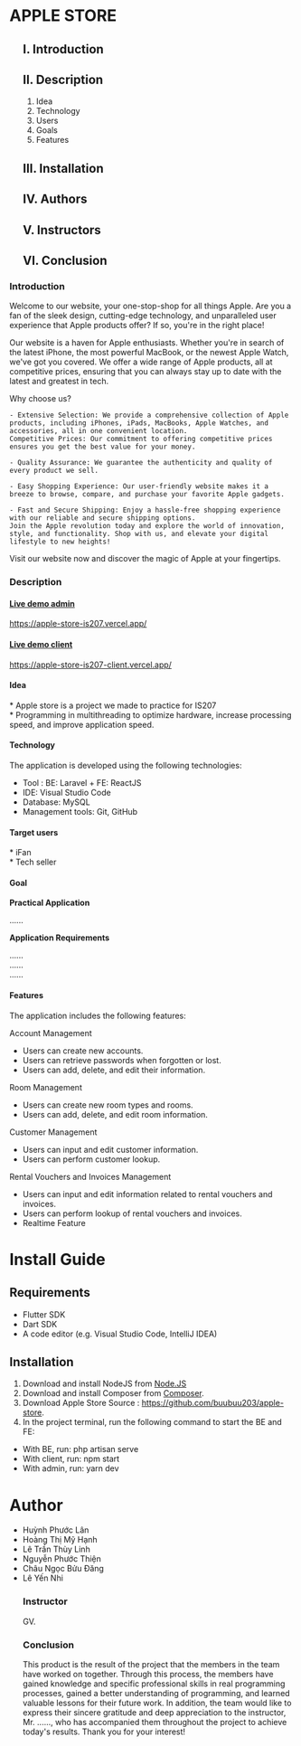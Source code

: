 # APPLE STORE

<div id="top"></div>
<!-- Table of Contents -->
<ul id="nav">

<a style="text-decoration: none;" href="#MoDau">
    <h2>I. Introduction</h2>
</a>

<a style="text-decoration: none;" href="#MoTa">
    <h2>II. Description</h2>
</a>

<ol id="sub_nav">
    <li><a style="text-decoration: none;" href="#yTuong">Idea</a></li>
    <li><a style="text-decoration: none;" href="#congNghe">Technology</a></li>
    <li><a style="text-decoration: none;" href="#doiTuongSuDung">Users</a></li>
    <li><a style="text-decoration: none;" href="#mucTieu">Goals</a></li>
    <li><a style="text-decoration: none;" href="#tinhNang">Features</a></li>
</ol>


<a style="text-decoration: none;" href="#caiDat">
    <h2>III. Installation</h2>
</a>


<a style="text-decoration: none;" href="#tacGia">
    <h2>IV. Authors</h2>
</a>



<a style="text-decoration: none;" href="#nguoiHuongDan">
    <h2>V. Instructors</h2>
</a>



<a style="text-decoration: none;" href="#tongKet">
    <h2>VI. Conclusion</h2>
</a>
</ul>
<!-- Introduction  -->
<div id="MoDau">
    <h3>Introduction</h3>
    <p id="description">
    Welcome to our website, your one-stop-shop for all things Apple. Are you a fan of the sleek design, cutting-edge technology, and unparalleled user experience that Apple products offer? If so, you're in the right place!

Our website is a haven for Apple enthusiasts. Whether you're in search of the latest iPhone, the most powerful MacBook, or the newest Apple Watch, we've got you covered. We offer a wide range of Apple products, all at competitive prices, ensuring that you can always stay up to date with the latest and greatest in tech.

Why choose us?

    - Extensive Selection: We provide a comprehensive collection of Apple products, including iPhones, iPads, MacBooks, Apple Watches, and accessories, all in one convenient location.
    Competitive Prices: Our commitment to offering competitive prices ensures you get the best value for your money.

    - Quality Assurance: We guarantee the authenticity and quality of every product we sell.

    - Easy Shopping Experience: Our user-friendly website makes it a breeze to browse, compare, and purchase your favorite Apple gadgets.

    - Fast and Secure Shipping: Enjoy a hassle-free shopping experience with our reliable and secure shipping options.
    Join the Apple revolution today and explore the world of innovation, style, and functionality. Shop with us, and elevate your digital lifestyle to new heights!

Visit our website now and discover the magic of Apple at your fingertips. 
</p>
</div>
<!-- Description  -->
<div id="MoTa">
    <h3>Description</h3>
  <a href="https://apple-store-is207.vercel.app/"> <h4>Live demo admin</h4>
  <a href="https://apple-store-is207.vercel.app/">https://apple-store-is207.vercel.app/</a>
<a href="https://apple-store-is207-client.vercel.app/"> <h4>Live demo client</h4>
  <a href="https://apple-store-is207-client.vercel.app/">https://apple-store-is207-client.vercel.app/</a>

</a>
<div id="yTuong">
    <h4>Idea</h4>
    <p>* Apple store is a project we made to practice for IS207
        <br>
        * Programming in multithreading to optimize hardware, increase processing speed, and improve application speed.
        <!-- Lập trình....  -->
      </p>
</div>

<div id="congNghe">
        <h4>Technology</h4>

<p>The application is developed using the following technologies:</p>

<ul>
    <li>Tool : BE: Laravel + FE: ReactJS</li>
    <li>IDE: Visual Studio Code</li>
    <li>Database: MySQL</li>
    <li>Management tools: Git, GitHub</li>
</ul>


  
</div>
<div id="doiTuongSuDung">
    <h4>Target users</h4>

   <p>* iFan <br>
    * Tech seller
    
</div>
<div id="mucTieu">
    <h4>Goal</h4>

   <strong>
    Practical Application
</strong>
<p>......</p>
<strong>Application Requirements</strong>

<p>
    ......
     <br>
    ......
     <br>
    ......
</p>
  
</div>
<div id="tinhNang">
    <h4>Features</h4>

The application includes the following features:
    
Account Management
* Users can create new accounts.
* Users can retrieve passwords when forgotten or lost.
* Users can add, delete, and edit their information.
    
Room Management  
* Users can create new room types and rooms.
* Users can add, delete, and edit room information.
    
Customer Management 
* Users can input and edit customer information.
* Users can perform customer lookup.
    
Rental Vouchers and Invoices Management 
* Users can input and edit information related to rental vouchers and invoices.
* Users can perform lookup of rental vouchers and invoices.
* Realtime Feature
</div>
</div>
<div id="caiDat">
  
# Install Guide
## Requirements

* Flutter SDK
* Dart SDK
* A code editor (e.g. Visual Studio Code, IntelliJ IDEA)

## Installation

1. Download and install NodeJS from [Node.JS](https://nodejs.org/en)
2. Download and install Composer from [Composer](https://getcomposer.org/).
3. Download Apple Store Source : https://github.com/buubuu203/apple-store.
4. In the project terminal, run the following command to start the BE and FE:
+ With BE, run: php artisan serve
+ With client, run: npm start
+ With admin, run: yarn dev


# Author

<div id="tacGia">

<ul>
    <li><a style="text-decoration: none;" href="https://github.com/Huynhphuoclan">Huỳnh Phước Lân</a></li>
    <li><a style="text-decoration: none;" href="https://github.com/hhanh123">Hoàng Thị Mỹ Hạnh</a></li>
    <li><a style="text-decoration: none;" href="https://github.com/LTThuyLinh">Lê Trần Thùy Linh</a></li>
    <li><a style="text-decoration: none;" href="https://github.com/thienenpi">Nguyễn Phước Thiện</a></li>
    <li><a style="text-decoration: none;" href="https://github.com/buubuu203">Châu Ngọc Bửu Đăng</a></li>
    <li><a style="text-decoration: none;" href="https://github.com/">Lê Yến Nhi</a></li>
</
   </div>
  
  <!-- Instructor -->
<div id="nguoiHuongDan">
   <h3>Instructor</h3>GV. 
</div>
<!-- Summary -->
<div id="tongKet">
    <h3>Conclusion</h3>
    <p>
        This product is the result of the project that the members in the team have worked on together. Through this process, the members have gained knowledge and specific professional skills in real programming processes, gained a better understanding of programming, and learned valuable lessons for their future work.
    In addition, the team would like to express their sincere gratitude and deep appreciation to the instructor, Mr. ......, who has accompanied them throughout the project to achieve today's results.
    Thank you for your interest!


</div>
</div>
</div>
